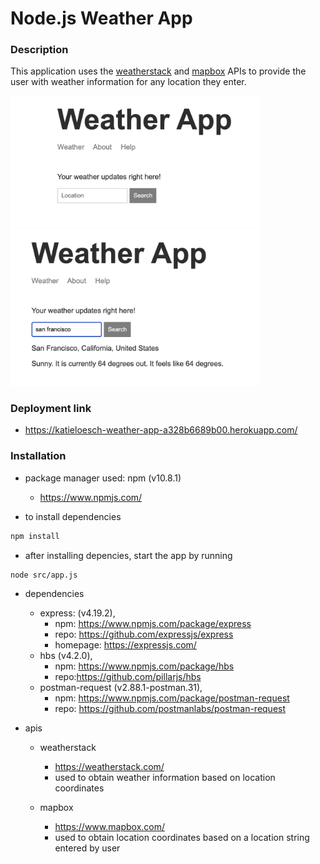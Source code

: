 # Node.js Weather App

### Description

This application uses the [weatherstack](https://weatherstack.com/) and [mapbox](https://www.mapbox.com/) APIs to provide the user with weather information for any location they enter.

<img src='./assets/screenshot_1.png' width=400/>
<img src='./assets/screenshot_2.png' width=400/>

### Deployment link

- https://katieloesch-weather-app-a328b6689b00.herokuapp.com/

### Installation

- package manager used: npm (v10.8.1)

  - https://www.npmjs.com/

- to install dependencies

```zsh
npm install
```

- after installing depencies, start the app by running

```zsh
node src/app.js
```

- dependencies

  - express: (v4.19.2),
    - npm: https://www.npmjs.com/package/express
    - repo: https://github.com/expressjs/express
    - homepage: https://expressjs.com/
  - hbs (v4.2.0),
    - npm: https://www.npmjs.com/package/hbs
    - repo:https://github.com/pillarjs/hbs
  - postman-request (v2.88.1-postman.31),
    - npm: https://www.npmjs.com/package/postman-request
    - repo: https://github.com/postmanlabs/postman-request

- apis

  - weatherstack

    - https://weatherstack.com/
    - used to obtain weather information based on location coordinates

  - mapbox
    - https://www.mapbox.com/
    - used to obtain location coordinates based on a location string entered by user
